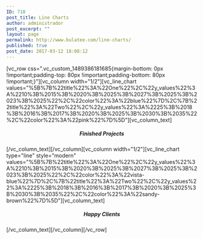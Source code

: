 ```yaml
---
ID: 710
post_title: Line Charts
author: administrador
post_excerpt: ""
layout: page
permalink: http://www.bulatee.com/line-charts/
published: true
post_date: 2017-03-12 18:08:12
---
```

[vc_row css=".vc_custom_1489386181685{margin-bottom: 0px !important;padding-top: 80px !important;padding-bottom: 80px !important;}"][vc_column width="1/2"][vc_line_chart values="%5B%7B%22title%22%3A%22One%22%2C%22y_values%22%3A%2210%3B%2015%3B%2020%3B%2025%3B%2027%3B%2025%3B%2023%3B%2025%22%2C%22color%22%3A%22blue%22%7D%2C%7B%22title%22%3A%22Two%22%2C%22y_values%22%3A%2225%3B%2018%3B%2016%3B%2017%3B%2020%3B%2025%3B%2030%3B%2035%22%2C%22color%22%3A%22pink%22%7D%5D"][vc_column_text]
<h5 style="text-align: center;">Finished Projects</h5>
[/vc_column_text][/vc_column][vc_column width="1/2"][vc_line_chart type="line" style="modern" values="%5B%7B%22title%22%3A%22One%22%2C%22y_values%22%3A%2210%3B%2015%3B%2020%3B%2025%3B%2027%3B%2025%3B%2023%3B%2025%22%2C%22color%22%3A%22vista-blue%22%7D%2C%7B%22title%22%3A%22Two%22%2C%22y_values%22%3A%2225%3B%2018%3B%2016%3B%2017%3B%2020%3B%2025%3B%2030%3B%2035%22%2C%22color%22%3A%22sandy-brown%22%7D%5D"][vc_column_text]
<h5 style="text-align: center;">Happy Clients</h5>
[/vc_column_text][/vc_column][/vc_row]